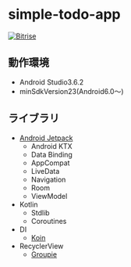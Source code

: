 # simple-todo-app
[![Bitrise](https://app.bitrise.io/app/2cba13180fe42440/status.svg?token=D3cf-dZmU7N0oJ2n5AGP6g&branch=master)](https://app.bitrise.io/app/2cba13180fe42440)

## 動作環境
- Android Studio3.6.2
- minSdkVersion23(Android6.0〜)

## ライブラリ
- [Android Jetpack](https://developer.android.com/jetpack)
  - Android KTX
  - Data Binding
  - AppCompat
  - LiveData
  - Navigation
  - Room
  - ViewModel
- Kotlin
  - Stdlib
  - Coroutines
- DI
  - [Koin](https://github.com/InsertKoinIO/koin)
- RecyclerView
  - [Groupie](https://github.com/lisawray/groupie)
